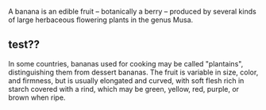 ﻿---
layout: post
author: jill
---

A banana is an edible fruit – botanically a berry – produced by several
kinds of large herbaceous flowering plants in the genus Musa.

<h2>test??</h2>

In some countries, bananas used for cooking may be called "plantains",
distinguishing them from dessert bananas. The fruit is variable in size,
color, and firmness, but is usually elongated and curved, with soft
flesh rich in starch covered with a rind, which may be green, yellow,
red, purple, or brown when ripe.